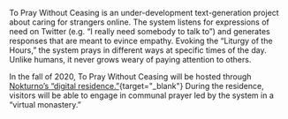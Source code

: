To Pray Without Ceasing is an under-development text-generation project about caring for strangers online.  The system listens for expressions of need on Twitter (e.g. “I really need somebody to talk to”) and generates responses that are meant to evince empathy.   Evoking the “Liturgy of the Hours,” the system prays in different ways at specific times of the day.  Unlike humans, it never grows weary of paying attention to others.

In the fall of 2020, To Pray Without Ceasing will be hosted through [Nokturno’s “digital residence.”](https://nokturno.fi/en/news/our-poet-in-digital-residence-2020-is-kyle-booten){target="_blank"}  During the residence, visitors will be able to engage in communal prayer led by the system in a “virtual monastery.”
